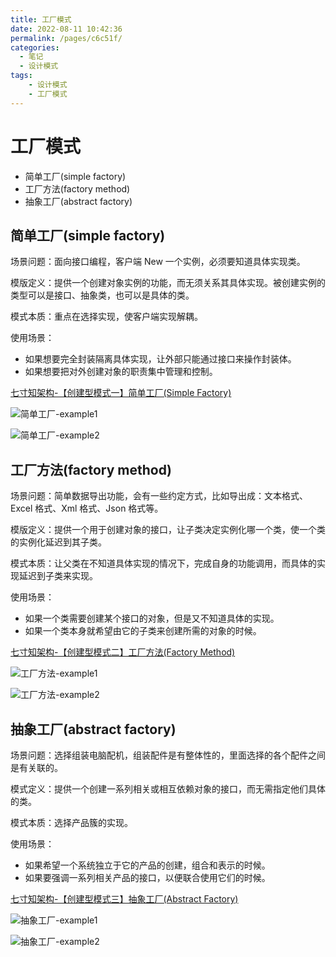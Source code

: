 ```yaml
---
title: 工厂模式
date: 2022-08-11 10:42:36
permalink: /pages/c6c51f/
categories:
  - 笔记
  - 设计模式
tags:
    - 设计模式
    - 工厂模式
---
```

  
# 工厂模式

- 简单工厂(simple factory)  
- 工厂方法(factory method)
- 抽象工厂(abstract factory)

<!-- more -->
  
## 简单工厂(simple factory)

场景问题：面向接口编程，客户端 New 一个实例，必须要知道具体实现类。  

模版定义：提供一个创建对象实例的功能，而无须关系其具体实现。被创建实例的类型可以是接口、抽象类，也可以是具体的类。    

模式本质：重点在选择实现，使客户端实现解耦。  

使用场景：  
- 如果想要完全封装隔离具体实现，让外部只能通过接口来操作封装体。   
- 如果想要把对外创建对象的职责集中管理和控制。    

[七寸知架构-【创建型模式一】简单工厂(Simple Factory)](https://www.jianshu.com/p/a9f397c4ff98)

![简单工厂-example1](https://rcbb-blog.oss-cn-guangzhou.aliyuncs.com/2022/08/20220811154325-714663.png?x-oss-process=style/yuantu_shuiyin)

![简单工厂-example2](https://rcbb-blog.oss-cn-guangzhou.aliyuncs.com/2022/08/20220811113411-fe104d.png?x-oss-process=style/yuantu_shuiyin)

## 工厂方法(factory method)

场景问题：简单数据导出功能，会有一些约定方式，比如导出成：文本格式、Excel 格式、Xml 格式、Json 格式等。  

模版定义：提供一个用于创建对象的接口，让子类决定实例化哪一个类，使一个类的实例化延迟到其子类。  

模式本质：让父类在不知道具体实现的情况下，完成自身的功能调用，而具体的实现延迟到子类来实现。  

使用场景：  
- 如果一个类需要创建某个接口的对象，但是又不知道具体的实现。  
- 如果一个类本身就希望由它的子类来创建所需的对象的时候。  

[七寸知架构-【创建型模式二】工厂方法(Factory Method)](https://www.jianshu.com/p/f1960652b64b)    

![工厂方法-example1](https://rcbb-blog.oss-cn-guangzhou.aliyuncs.com/2022/08/20220812165834-f0fb15.png?x-oss-process=style/yuantu_shuiyin)

![工厂方法-example2](https://rcbb-blog.oss-cn-guangzhou.aliyuncs.com/2022/08/20220812170149-1bb126.png?x-oss-process=style/yuantu_shuiyin)


## 抽象工厂(abstract factory)

场景问题：选择组装电脑配机，组装配件是有整体性的，里面选择的各个配件之间是有关联的。  

模式定义：提供一个创建一系列相关或相互依赖对象的接口，而无需指定他们具体的类。  

模式本质：选择产品簇的实现。  

使用场景：  
- 如果希望一个系统独立于它的产品的创建，组合和表示的时候。  
- 如果要强调一系列相关产品的接口，以便联合使用它们的时候。  

[七寸知架构-【创建型模式三】抽象工厂(Abstract Factory)](https://www.jianshu.com/p/e873855e88a0)    

![抽象工厂-example1](https://rcbb-blog.oss-cn-guangzhou.aliyuncs.com/2022/08/20220819162733-fcb3d7.png?x-oss-process=style/yuantu_shuiyin)

![抽象工厂-example2](https://rcbb-blog.oss-cn-guangzhou.aliyuncs.com/2022/08/20220819162036-794e7d.png?x-oss-process=style/yuantu_shuiyin)